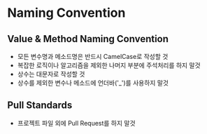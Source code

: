 # Naming Convention

## Value & Method Naming Convention

 * 모든 변수명과 메소드명은 반드시 CamelCase로 작성할 것
 * 복잡한 로직이나 알고리즘을 제외한 나머지 부분에 주석처리를 하지 말것
 * 상수는 대문자로 작성할 것
 * 상수를 제외한 변수나 메소드에 언더바('_')를 사용하지 말것

## Pull Standards
 * 프로젝트 파일 외에 Pull Request를 하지 말것
